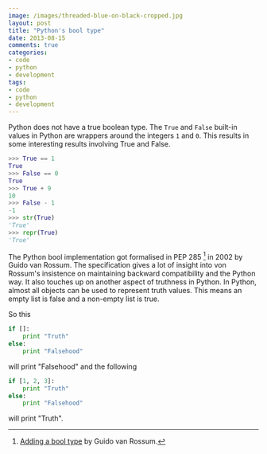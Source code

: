 ```yaml
---
image: /images/threaded-blue-on-black-cropped.jpg
layout: post
title: "Python's bool type"
date: 2013-08-15
comments: true
categories:
- code
- python
- development
tags:
- code
- python
- development
---
```

Python does not have a true boolean type. The `True` and `False` built-in values in Python are wrappers around the integers `1` and `0`. This results in some interesting results involving True and False.

```python
>>> True == 1
True
>>> False == 0
True
>>> True + 9
10
>>> False - 1
-1
>>> str(True)
'True'
>>> repr(True)
'True'
```

The Python bool implementation got formalised in PEP 285 [^1] in 2002 by Guido van Rossum. The specification gives a lot of insight into von Rossum's insistence on maintaining backward compatibility and the Python way. It also touches up on another aspect of truthness in Python. In Python, almost all objects can be used to represent truth values. This means an empty list is false and a non-empty list is true.

So this
```python
if []:
    print "Truth"
else:
    print "Falsehood"

```
will print "Falsehood" and the following
```python
if [1, 2, 3]:
    print "Truth"
else:
    print "Falsehood"

```
will print "Truth".

[^1]: [Adding a bool type](http://www.python.org/dev/peps/pep-0285/) by Guido van Rossum.